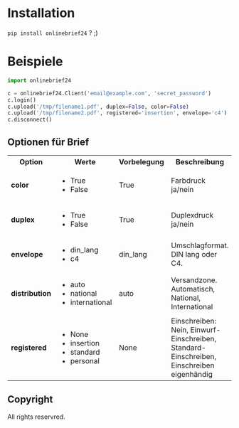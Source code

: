 # Installation

```pip install onlinebrief24``` ? ;)

# Beispiele

```python
import onlinebrief24

c = onlinebrief24.Client('email@example.com', 'secret_password')
c.login()
c.upload('/tmp/filename1.pdf', duplex=False, color=False)
c.upload('/tmp/filename2.pdf', registered='insertion', envelope='c4')
c.disconnect()
```

## Optionen für Brief

<table width="100%">
  <tr>
    <th>Option</th>
    <th>Werte</th>
    <th>Vorbelegung</th>
    <th>Beschreibung</th>
  </tr>
  <tr>
    <td>
      <strong>color</strong>
    </td>
    <td>
      <ul>
        <li>True</li>
        <li>False</li>
      </ul>
    </td>
    <td>
      True
    </td>
    <td>
      Farbdruck ja/nein
    </td>
  </tr>
    
  <tr>
    <td>
      <strong>duplex</strong>
    </td>
    <td>
      <ul>
        <li>True</li>
        <li>False</li>
      </ul>
    </td>
    <td>
      True
    </td>
    <td>
      Duplexdruck ja/nein
    </td>
  </tr>
  
  <tr>
    <td>
      <strong>envelope</strong>
    </td>
    <td>
      <ul>
        <li>din_lang</li>
        <li>c4</li>
      </ul>
    </td>
    <td>
      din_lang
    </td>
    <td>
      Umschlagformat. DIN lang oder C4.
    </td>
  </tr>

  <tr>
    <td>
      <strong>distribution</strong>
    </td>
    <td>
      <ul>
        <li>auto</li>
        <li>national</li>
        <li>international</li>
      </ul>
    </td>
    <td>
      auto
    </td>
    <td>
      Versandzone. Automatisch, National, International
    </td>
  </tr>

  <tr>
    <td>
      <strong>registered</strong>
    </td>
    <td>
      <ul>
        <li>None</li>
        <li>insertion</li>
        <li>standard</li>
        <li>personal</li>
      </ul>
    </td>
    <td>
      None
    </td>
    <td>
      Einschreiben: Nein, Einwurf-Einschreiben, Standard-Einschreiben, Einschreiben eigenhändig
    </td>
  </tr>
  

</table>

## Copyright

All rights reservred.